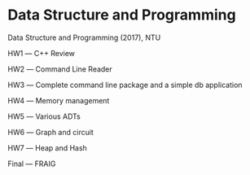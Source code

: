 # Data Structure and Programming

Data Structure and Programming (2017), NTU


HW1 ― C++ Review

HW2 ― Command Line Reader 

HW3 ― Complete command line package and a simple db application

HW4 ― Memory management 

HW5 ― Various ADTs 

HW6 ― Graph and circuit 

HW7 ― Heap and Hash 

Final ― FRAIG

